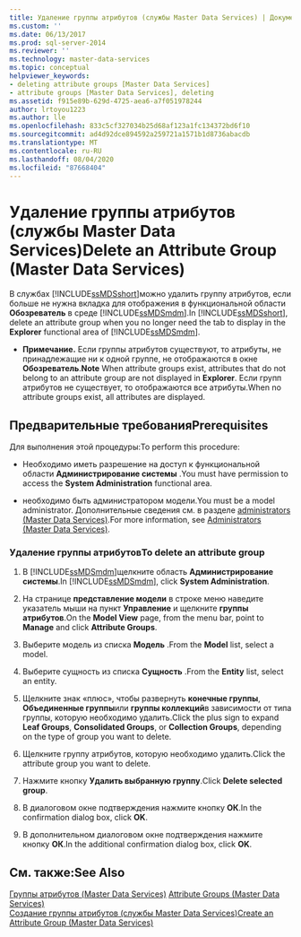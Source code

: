 ```yaml
---
title: Удаление группы атрибутов (службы Master Data Services) | Документы Майкрософт
ms.custom: ''
ms.date: 06/13/2017
ms.prod: sql-server-2014
ms.reviewer: ''
ms.technology: master-data-services
ms.topic: conceptual
helpviewer_keywords:
- deleting attribute groups [Master Data Services]
- attribute groups [Master Data Services], deleting
ms.assetid: f915e89b-629d-4725-aea6-a7f051978244
author: lrtoyou1223
ms.author: lle
ms.openlocfilehash: 833c5cf327034b25d68af123a1fc134372bd6f10
ms.sourcegitcommit: ad4d92dce894592a259721a1571b1d8736abacdb
ms.translationtype: MT
ms.contentlocale: ru-RU
ms.lasthandoff: 08/04/2020
ms.locfileid: "87668404"
---
```

# <a name="delete-an-attribute-group-master-data-services"></a><span data-ttu-id="c9bd0-102">Удаление группы атрибутов (службы Master Data Services)</span><span class="sxs-lookup"><span data-stu-id="c9bd0-102">Delete an Attribute Group (Master Data Services)</span></span>
  <span data-ttu-id="c9bd0-103">В службах [!INCLUDE[ssMDSshort](../includes/ssmdsshort-md.md)]можно удалить группу атрибутов, если больше не нужна вкладка для отображения в функциональной области **Обозреватель** в среде [!INCLUDE[ssMDSmdm](../includes/ssmdsmdm-md.md)].</span><span class="sxs-lookup"><span data-stu-id="c9bd0-103">In [!INCLUDE[ssMDSshort](../includes/ssmdsshort-md.md)], delete an attribute group when you no longer need the tab to display in the **Explorer** functional area of [!INCLUDE[ssMDSmdm](../includes/ssmdsmdm-md.md)].</span></span>  
  
-   <span data-ttu-id="c9bd0-104">**Примечание.** Если группы атрибутов существуют, то атрибуты, не принадлежащие ни к одной группе, не отображаются в окне **Обозреватель**.</span><span class="sxs-lookup"><span data-stu-id="c9bd0-104">**Note** When attribute groups exist, attributes that do not belong to an attribute group are not displayed in **Explorer**.</span></span> <span data-ttu-id="c9bd0-105">Если групп атрибутов не существует, то отображаются все атрибуты.</span><span class="sxs-lookup"><span data-stu-id="c9bd0-105">When no attribute groups exist, all attributes are displayed.</span></span>  
  
## <a name="prerequisites"></a><span data-ttu-id="c9bd0-106">Предварительные требования</span><span class="sxs-lookup"><span data-stu-id="c9bd0-106">Prerequisites</span></span>  
 <span data-ttu-id="c9bd0-107">Для выполнения этой процедуры:</span><span class="sxs-lookup"><span data-stu-id="c9bd0-107">To perform this procedure:</span></span>  
  
-   <span data-ttu-id="c9bd0-108">Необходимо иметь разрешение на доступ к функциональной области **Администрирование системы** .</span><span class="sxs-lookup"><span data-stu-id="c9bd0-108">You must have permission to access the **System Administration** functional area.</span></span>  
  
-   <span data-ttu-id="c9bd0-109">необходимо быть администратором модели.</span><span class="sxs-lookup"><span data-stu-id="c9bd0-109">You must be a model administrator.</span></span> <span data-ttu-id="c9bd0-110">Дополнительные сведения см. в разделе [administrators &#40;Master Data Services&#41;](administrators-master-data-services.md).</span><span class="sxs-lookup"><span data-stu-id="c9bd0-110">For more information, see [Administrators &#40;Master Data Services&#41;](administrators-master-data-services.md).</span></span>  
  
### <a name="to-delete-an-attribute-group"></a><span data-ttu-id="c9bd0-111">Удаление группы атрибутов</span><span class="sxs-lookup"><span data-stu-id="c9bd0-111">To delete an attribute group</span></span>  
  
1.  <span data-ttu-id="c9bd0-112">В [!INCLUDE[ssMDSmdm](../includes/ssmdsmdm-md.md)]щелкните область **Администрирование системы**.</span><span class="sxs-lookup"><span data-stu-id="c9bd0-112">In [!INCLUDE[ssMDSmdm](../includes/ssmdsmdm-md.md)], click **System Administration**.</span></span>  
  
2.  <span data-ttu-id="c9bd0-113">На странице **представление модели** в строке меню наведите указатель мыши на пункт **Управление** и щелкните **группы атрибутов**.</span><span class="sxs-lookup"><span data-stu-id="c9bd0-113">On the **Model View** page, from the menu bar, point to **Manage** and click **Attribute Groups**.</span></span>  
  
3.  <span data-ttu-id="c9bd0-114">Выберите модель из списка **Модель** .</span><span class="sxs-lookup"><span data-stu-id="c9bd0-114">From the **Model** list, select a model.</span></span>  
  
4.  <span data-ttu-id="c9bd0-115">Выберите сущность из списка **Сущность** .</span><span class="sxs-lookup"><span data-stu-id="c9bd0-115">From the **Entity** list, select an entity.</span></span>  
  
5.  <span data-ttu-id="c9bd0-116">Щелкните знак «плюс», чтобы развернуть **конечные группы**, **Объединенные группы**или **группы коллекций**в зависимости от типа группы, которую необходимо удалить.</span><span class="sxs-lookup"><span data-stu-id="c9bd0-116">Click the plus sign to expand **Leaf Groups**, **Consolidated Groups**, or **Collection Groups**, depending on the type of group you want to delete.</span></span>  
  
6.  <span data-ttu-id="c9bd0-117">Щелкните группу атрибутов, которую необходимо удалить.</span><span class="sxs-lookup"><span data-stu-id="c9bd0-117">Click the attribute group you want to delete.</span></span>  
  
7.  <span data-ttu-id="c9bd0-118">Нажмите кнопку **Удалить выбранную группу**.</span><span class="sxs-lookup"><span data-stu-id="c9bd0-118">Click **Delete selected group**.</span></span>  
  
8.  <span data-ttu-id="c9bd0-119">В диалоговом окне подтверждения нажмите кнопку **ОК**.</span><span class="sxs-lookup"><span data-stu-id="c9bd0-119">In the confirmation dialog box, click **OK**.</span></span>  
  
9. <span data-ttu-id="c9bd0-120">В дополнительном диалоговом окне подтверждения нажмите кнопку **ОК**.</span><span class="sxs-lookup"><span data-stu-id="c9bd0-120">In the additional confirmation dialog box, click **OK**.</span></span>  
  
## <a name="see-also"></a><span data-ttu-id="c9bd0-121">См. также:</span><span class="sxs-lookup"><span data-stu-id="c9bd0-121">See Also</span></span>  
 <span data-ttu-id="c9bd0-122">[Группы атрибутов &#40;Master Data Services&#41;](../../2014/master-data-services/attribute-groups-master-data-services.md) </span><span class="sxs-lookup"><span data-stu-id="c9bd0-122">[Attribute Groups &#40;Master Data Services&#41;](../../2014/master-data-services/attribute-groups-master-data-services.md) </span></span>  
 [<span data-ttu-id="c9bd0-123">Создание группы атрибутов (службы Master Data Services)</span><span class="sxs-lookup"><span data-stu-id="c9bd0-123">Create an Attribute Group &#40;Master Data Services&#41;</span></span>](../../2014/master-data-services/create-an-attribute-group-master-data-services.md)  
  
  
